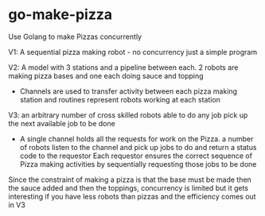 # go-make-pizza
Use Golang to make Pizzas concurrently

V1: A sequential pizza making robot - no concurrency just a simple program

V2: A model with 3 stations and a pipeline between each. 2 robots are making pizza bases and one each doing sauce and topping
  - Channels are used to transfer activity between each pizza making station and routines represent robots working at each station
  
V3: an arbitrary number of cross skilled robots able to do any job pick up the next available job to be done
  - A single channel holds all the requests for work on the Pizza. a number of robots listen to the channel and 
    pick up jobs to do and return a status code to the requestor
    Each requestor ensures the correct sequence of Pizza making activities by sequentially requesting those jobs to be done
    
Since the constraint of making a pizza is that the base must be made then the sauce added and then the toppings, concurrency is limited but
it gets interesting if you have less robots than pizzas and the efficiency comes out in V3

